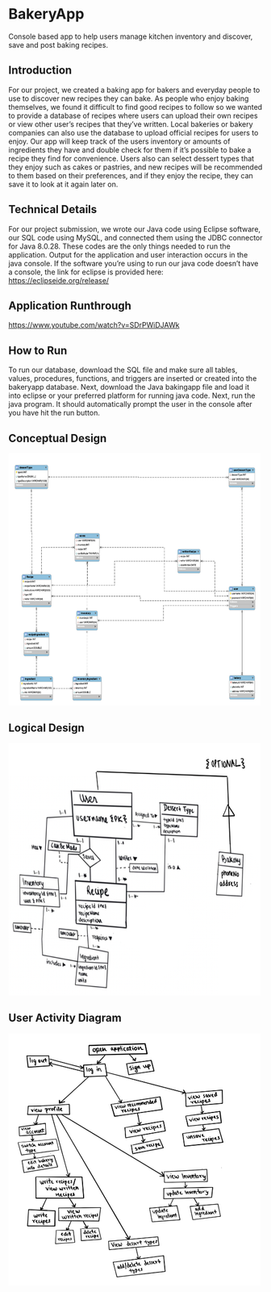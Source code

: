 # BakeryApp

Console based app to help users manage kitchen inventory and discover, save and post baking recipes.

## Introduction
For our project, we created a baking app for bakers and everyday people to use to discover new recipes they can bake. As people who enjoy baking themselves, we found it difficult to find good recipes to follow so we wanted to provide a database of recipes where users can upload their own recipes or view other user’s recipes that they’ve written. Local bakeries or bakery companies can also use the database to upload official recipes for users to enjoy. Our app will keep track of the users inventory or amounts of ingredients they have and double check for them if it’s possible to bake a recipe they find for convenience. Users also can select dessert types that they enjoy such as cakes or pastries, and new recipes will be recommended to them based on their preferences, and if they enjoy the recipe, they can save it to look at it again later on. 

## Technical Details
For our project submission, we wrote our Java code using Eclipse software, our SQL code using MySQL, and connected them using the JDBC connector for Java 8.0.28. These codes are the only things needed to run the application. Output for the application and user interaction occurs in the java console. If the software you’re using to run our java code doesn’t have a console, the link for eclipse is provided here: https://eclipseide.org/release/ 

## Application Runthrough 

https://www.youtube.com/watch?v=SDrPWiDJAWk 

## How to Run 
To run our database, download the SQL file and make sure all tables, values, procedures, functions, and triggers are inserted or created into the bakeryapp database. Next, download the Java bakingapp file and load it into eclipse or your preferred platform for running java code. Next, run the java program. It should automatically prompt the user in the console after you have hit the run button.

## Conceptual Design
<img src="https://github.com/nMDaas/BakeryApp/blob/main/UML.jpg" width="500" height="500">

## Logical Design
<img src="https://github.com/nMDaas/BakeryApp/blob/main/conceptual.jpg" width="500" height="500">

## User Activity Diagram
<img src="https://github.com/nMDaas/BakeryApp/blob/main/userActivity.jpg" width="500" height="500">

